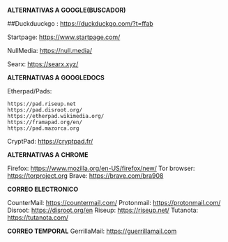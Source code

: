 **ALTERNATIVAS A GOOGLE(BUSCADOR)** 

##Duckduuckgo : https://duckduckgo.com/?t=ffab

Startpage: https://www.startpage.com/

NullMedia: https://null.media/

Searx:  https://searx.xyz/

**ALTERNATIVAS A GOOGLEDOCS**

Etherpad/Pads:

    https://pad.riseup.net
    https://pad.disroot.org/
    https://etherpad.wikimedia.org/
    https://framapad.org/en/
    https://pad.mazorca.org
    
   
 CryptPad:
    https://cryptpad.fr/

**ALTERNATIVAS A CHROME**

Firefox:  https://www.mozilla.org/en-US/firefox/new/
Tor browser:  https://torproject.org
Brave: https://brave.com/bra908

**CORREO ELECTRONICO**

CounterMail: https://countermail.com/
Protonmail: https://protonmail.com/
Disroot: https://disroot.org/en
Riseup: https://riseup.net/
Tutanota: https://tutanota.com/

**CORREO TEMPORAL**
GerrillaMail: https://guerrillamail.com

